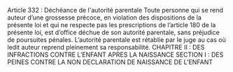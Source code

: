Article 332 : Déchéance de l'autorité parentale
Toute personne qui se rend auteur d’une grossesse précoce, en violation des dispositions de la présente loi et qui ne respecte pas les prescriptions de l’article 180 de la présente loi, est d’office déchue de son autorité parentale, sans préjudice de poursuites pénales.
L’autorité parentale est rétablie par le juge au cas où ledit auteur reprend pleinement sa responsabilité.
CHAPITRE II : DES INFRACTIONS CONTRE L’ENFANT
APRES LA NAISSANCE
SECTION I : DES PEINES CONTRE LA NON DECLARATION DE NAISSANCE DE L'ENFANT